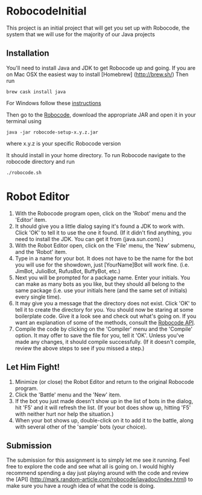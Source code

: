 # RobocodeInitial
This project is an initial project that will get you set up with Robocode, the system that we will use for the majority of our Java projects

## Installation 
You'll need to install Java and JDK to get Robocode up and going. If you are on Mac OSX the easiest way to install [Homebrew] (http://brew.sh/) Then run 
```
brew cask install java 
```
For Windows follow these [instructions](http://robowiki.net/wiki/Robocode/System_Requirements)

Then go to the [Robocode](http://robocode.sourceforge.net/), download the appropriate JAR and open it in your terminal using

```
java -jar robocode-setup-x.y.z.jar
```

where x.y.z is your specific Robocode version 

It should install in your home directory. To run Robocode navigate to the robocode directory and run

```
./robocode.sh
```

# Robot Editor
1. With the Robocode program open, click on the 'Robot' menu and the 'Editor' item.
2. It should give you a little dialog saying it's found a JDK to work with. Click 'OK' to tell it to use the one it found. (If it didn't find anything, you need to install the JDK. You can get it from (java.sun.com).)
3. With the Robot Editor open, click on the 'File' menu, the 'New' submenu, and the 'Robot' item.
4. Type in a name for your bot. It does not have to be the name for the bot you will use for the showdown, just [YourName]Bot will work fine. (i.e. JimBot, JulioBot, RufusBot, BuffyBot, etc.)
5. Next you will be prompted for a package name. Enter your initials. You can make as many bots as you like, but they should all belong to the same package (i.e. use your initials here (and the same set of initials) every single time).
6. It may give you a message that the directory does not exist. Click 'OK' to tell it to create the directory for you. You should now be staring at some boilerplate code. Give it a look see and check out what's going on. If you want an explanation of some of the methods, consult the [Robocode API](http://mark.random-article.com/robocode/javadoc/index.html).
7. Compile the code by clicking on the 'Compiler' menu and the 'Compile' option. It may offer to save the file for you, tell it 'OK'. Unless you've made any changes, it should compile successfully. (If it doesn't compile, review the above steps to see if you missed a step.)

## Let Him Fight!

1. Minimize (or close) the Robot Editor and return to the original Robocode program.
2. Click the 'Battle' menu and the 'New' item.
3. If the bot you just made doesn't show up in the list of bots in the dialog, hit 'F5' and it will refresh the list. (If your bot does show up, hitting 'F5' with neither hurt nor help the situation.)
4. When your bot shows up, double-click on it to add it to the battle, along with several other of the 'sample' bots (your choice).

## Submission

The submission for this assignment is to simply let me see it running. Feel free to explore the code and see what all is going on. I would highly recommend spending a day just playing around with the code and review the [API] (http://mark.random-article.com/robocode/javadoc/index.html) to make sure you have a rough idea of what the code is doing. 

